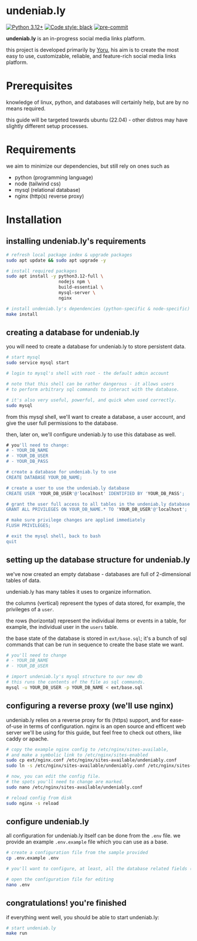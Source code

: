 # undeniab.ly

[![Python 3.12+](https://img.shields.io/badge/python-3.12+-blue.svg)](https://www.python.org/downloads/)
[![Code style: black](https://img.shields.io/badge/code%20style-black-000000.svg)](https://github.com/ambv/black)
[![pre-commit](https://img.shields.io/badge/pre--commit-enabled-brightgreen?logo=pre-commit)](https://github.com/pre-commit/pre-commit)

**undeniab.ly** is an in-progress social media links platform.

this project is developed primarily by [Yoru](https://github.com/yo-ru),
his aim is to create the most easy to use, customizable, reliable, and feature-rich
social media links platform.

# Prerequisites
knowledge of linux, python, and databases will certainly help, but are by no means required.

this guide will be targeted towards ubuntu (22.04) - other distros may have slightly different setup processes.

# Requirements
we aim to minimize our dependencies, but still rely on ones such as
- python (programming language)
- node (tailwind css)
- mysql (relational database)
- nginx (http(s) reverse proxy)

# Installation
## installing undeniab.ly's requirements
```sh
# refresh local package index & upgrade packages
sudo apt update && sudo apt upgrade -y

# install required packages
sudo apt install -y python3.12-full \
                    nodejs npm \
                    build-essential \
                    mysql-server \
                    nginx

# install undeniab.ly's dependencies (python-specific & node-specific)
make install
```

## creating a database for undeniab.ly
you will need to create a database for undeniab.ly to store persistent data.
```sh
# start mysql
sudo service mysql start

# login to mysql's shell with root - the default admin account

# note that this shell can be rather dangerous - it allows users
# to perform arbitrary sql commands to interact with the database.

# it's also very useful, powerful, and quick when used correctly.
sudo mysql
```
from this mysql shell, we'll want to create a database, a user account, and give the user full permissions to the database.

then, later on, we'll configure undeniab.ly to use this database as well.
```sql
# you'll need to change:
# - YOUR_DB_NAME
# - YOUR_DB_USER
# - YOUR_DB_PASS

# create a database for undeniab.ly to use
CREATE DATABASE YOUR_DB_NAME;

# create a user to use the undeniab.ly database
CREATE USER 'YOUR_DB_USER'@'localhost' IDENTIFIED BY 'YOUR_DB_PASS';

# grant the user full access to all tables in the undeniab.ly database
GRANT ALL PRIVILEGES ON YOUR_DB_NAME.* TO 'YOUR_DB_USER'@'localhost';

# make sure privilege changes are applied immediately
FLUSH PRIVILEGES;

# exit the mysql shell, back to bash
quit
```

## setting up the database structure for undeniab.ly
we've now created an empty database - databases are full of 2-dimensional tables of data.

undeniab.ly has many tables it uses to organize information.

the columns (vertical) represent the types of data stored, for example, the privileges of a `user`.

the rows (horizontal) represent the individual items or events in a table, for example, the individual user in the `users` table.

the base state of the database is stored in `ext/base.sql`; it's a bunch of sql commands that can be run in sequence to create the base state we want.
```sh
# you'll need to change
# - YOUR_DB_NAME
# - YOUR_DB_USER

# import undeniab.ly's mysql structure to our new db
# this runs the contents of the file as sql commands.
mysql -u YOUR_DB_USER -p YOUR_DB_NAME < ext/base.sql
```

## configuring a reverse proxy (we'll use nginx)
undeniab.ly relies on a reverse proxy for tls (https) support, and for ease-of-use in terms of configuration. nginx is an open source and efficent web server we'll be using for this guide, but feel free to check out others, like caddy or apache.
```sh
# copy the example nginx config to /etc/nginx/sites-available,
# and make a symbolic link to /etc/nginx/sites-enabled
sudo cp ext/nginx.conf /etc/nginx/sites-available/undeniably.conf
sudo ln -s /etc/nginx/sites-available/undeniably.conf /etc/nginx/sites-enabled/undeniably.conf

# now, you can edit the config file.
# the spots you'll need to change are marked.
sudo nano /etc/nginx/sites-available/undeniably.conf

# reload config from disk
sudo nginx -s reload
```

## configure undeniab.ly
all configuration for undeniab.ly itself can be done from the `.env` file. we provide an example `.env.example` file which you can use as a base.
```sh
# create a configuration file from the sample provided
cp .env.example .env

# you'll want to configure, at least, all the database related fields (DB_*).

# open the configuration file for editing
nano .env
```

## congratulations! you're finished
if everything went well, you should be able to start undeniab.ly:
```sh
# start undeniab.ly
make run
```
